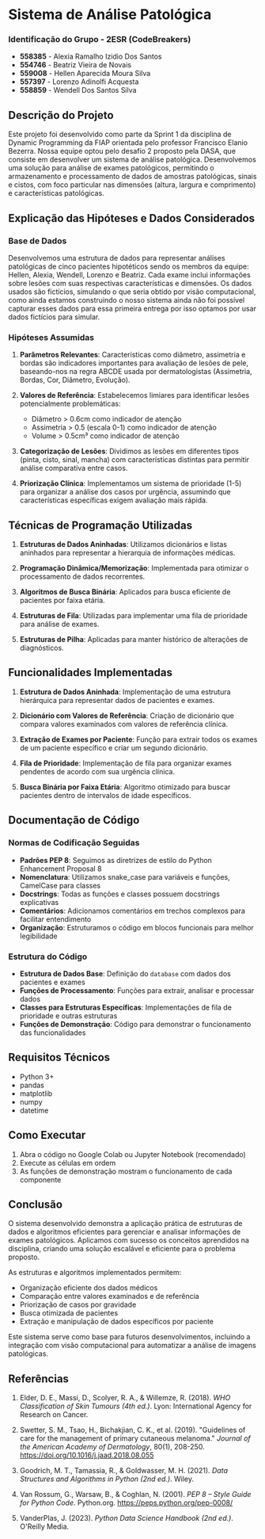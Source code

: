 # Sistema de Análise Patológica 

### Identificação do Grupo - 2ESR (CodeBreakers)
- **558385** - Alexia Ramalho Izidio Dos Santos
- **554746** - Beatriz Vieira de Novais
- **559008** - Hellen Aparecida Moura Silva
- **557397** - Lorenzo Adinolfi Acquesta
- **558859** - Wendell Dos Santos Silva

## Descrição do Projeto

Este projeto foi desenvolvido como parte da Sprint 1 da disciplina de Dynamic Programming da FIAP orientada pelo professor Francisco Elanio Bezerra. Nossa equipe optou pelo desafio 2 proposto pela DASA, que consiste em desenvolver um sistema de análise patológica.
Desenvolvemos uma solução para análise de exames patológicos, permitindo o armazenamento e processamento de dados de amostras patológicas, sinais e cistos, com foco particular nas dimensões (altura, largura e comprimento) e características patológicas.

## Explicação das Hipóteses e Dados Considerados

### Base de Dados
Desenvolvemos uma estrutura de dados para representar análises patológicas de cinco pacientes hipotéticos sendo os membros da equipe: Hellen, Alexia, Wendell, Lorenzo e Beatriz. Cada exame inclui informações sobre lesões com suas respectivas características e dimensões. Os dados usados são fictícios, simulando o que seria obtido por visão computacional, como ainda estamos construindo o nosso sistema ainda não foi possível capturar esses dados para essa primeira entrega por isso optamos por usar dados fictícios para simular.


### Hipóteses Assumidas
1. **Parâmetros Relevantes**: Características como diâmetro, assimetria e bordas são indicadores importantes para avaliação de lesões de pele, baseando-nos na regra ABCDE usada por dermatologistas (Assimetria, Bordas, Cor, Diâmetro, Evolução).

2. **Valores de Referência**: Estabelecemos limiares para identificar lesões potencialmente problemáticas:
   - Diâmetro > 0.6cm como indicador de atenção
   - Assimetria > 0.5 (escala 0-1) como indicador de atenção
   - Volume > 0.5cm³ como indicador de atenção

3. **Categorização de Lesões**: Dividimos as lesões em diferentes tipos (pinta, cisto, sinal, mancha) com características distintas para permitir análise comparativa entre casos.

4. **Priorização Clínica**: Implementamos um sistema de prioridade (1-5) para organizar a análise dos casos por urgência, assumindo que características específicas exigem avaliação mais rápida.

## Técnicas de Programação Utilizadas

1. **Estruturas de Dados Aninhadas**: Utilizamos dicionários e listas aninhados para representar a hierarquia de informações médicas.

2. **Programação Dinâmica/Memorização**: Implementada para otimizar o processamento de dados recorrentes.

3. **Algoritmos de Busca Binária**: Aplicados para busca eficiente de pacientes por faixa etária.

4. **Estruturas de Fila**: Utilizadas para implementar uma fila de prioridade para análise de exames.

5. **Estruturas de Pilha**: Aplicadas para manter histórico de alterações de diagnósticos.

## Funcionalidades Implementadas

1. **Estrutura de Dados Aninhada**: Implementação de uma estrutura hierárquica para representar dados de pacientes e exames.

2. **Dicionário com Valores de Referência**: Criação de dicionário que compara valores examinados com valores de referência clínica.

3. **Extração de Exames por Paciente**: Função para extrair todos os exames de um paciente específico e criar um segundo dicionário.

4. **Fila de Prioridade**: Implementação de fila para organizar exames pendentes de acordo com sua urgência clínica.

5. **Busca Binária por Faixa Etária**: Algoritmo otimizado para buscar pacientes dentro de intervalos de idade específicos.

## Documentação de Código

### Normas de Codificação Seguidas
- **Padrões PEP 8**: Seguimos as diretrizes de estilo do Python Enhancement Proposal 8
- **Nomenclatura**: Utilizamos snake_case para variáveis e funções, CamelCase para classes
- **Docstrings**: Todas as funções e classes possuem docstrings explicativas
- **Comentários**: Adicionamos comentários em trechos complexos para facilitar entendimento
- **Organização**: Estruturamos o código em blocos funcionais para melhor legibilidade

### Estrutura do Código
- **Estrutura de Dados Base**: Definição do `database` com dados dos pacientes e exames
- **Funções de Processamento**: Funções para extrair, analisar e processar dados
- **Classes para Estruturas Específicas**: Implementações de fila de prioridade e outras estruturas
- **Funções de Demonstração**: Código para demonstrar o funcionamento das funcionalidades

## Requisitos Técnicos

- Python 3+
- pandas
- matplotlib
- numpy
- datetime

## Como Executar

1. Abra o código no Google Colab ou Jupyter Notebook (recomendado)
2. Execute as células em ordem
3. As funções de demonstração mostram o funcionamento de cada componente

## Conclusão

O sistema desenvolvido demonstra a aplicação prática de estruturas de dados e algoritmos eficientes para gerenciar e analisar informações de exames patológicos. Aplicamos com sucesso os conceitos aprendidos na disciplina, criando uma solução escalável e eficiente para o problema proposto.

As estruturas e algoritmos implementados permitem:
- Organização eficiente dos dados médicos
- Comparação entre valores examinados e de referência
- Priorização de casos por gravidade
- Busca otimizada de pacientes
- Extração e manipulação de dados específicos por paciente

Este sistema serve como base para futuros desenvolvimentos, incluindo a integração com visão computacional para automatizar a análise de imagens patológicas.

## Referências

1. Elder, D. E., Massi, D., Scolyer, R. A., & Willemze, R. (2018). *WHO Classification of Skin Tumours (4th ed.)*. Lyon: International Agency for Research on Cancer.

2. Swetter, S. M., Tsao, H., Bichakjian, C. K., et al. (2019). "Guidelines of care for the management of primary cutaneous melanoma." *Journal of the American Academy of Dermatology*, 80(1), 208-250. https://doi.org/10.1016/j.jaad.2018.08.055

3. Goodrich, M. T., Tamassia, R., & Goldwasser, M. H. (2021). *Data Structures and Algorithms in Python (2nd ed.)*. Wiley.

4. Van Rossum, G., Warsaw, B., & Coghlan, N. (2001). *PEP 8 – Style Guide for Python Code*. Python.org. https://peps.python.org/pep-0008/

5. VanderPlas, J. (2023). *Python Data Science Handbook (2nd ed.)*. O'Reilly Media.
